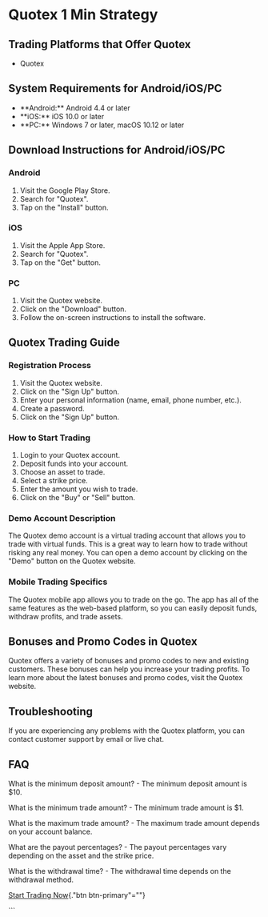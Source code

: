 # Quotex 1 Min Strategy

## Trading Platforms that Offer Quotex

-   Quotex

## System Requirements for Android/iOS/PC

-   \*\*Android:\*\* Android 4.4 or later
-   \*\*iOS:\*\* iOS 10.0 or later
-   \*\*PC:\*\* Windows 7 or later, macOS 10.12 or later

## Download Instructions for Android/iOS/PC

### Android

1.  Visit the Google Play Store.
2.  Search for "Quotex".
3.  Tap on the "Install" button.

### iOS

1.  Visit the Apple App Store.
2.  Search for "Quotex".
3.  Tap on the "Get" button.

### PC

1.  Visit the Quotex website.
2.  Click on the "Download" button.
3.  Follow the on-screen instructions to install the software.

## Quotex Trading Guide

### Registration Process

1.  Visit the Quotex website.
2.  Click on the "Sign Up" button.
3.  Enter your personal information (name, email, phone number, etc.).
4.  Create a password.
5.  Click on the "Sign Up" button.

### How to Start Trading

1.  Login to your Quotex account.
2.  Deposit funds into your account.
3.  Choose an asset to trade.
4.  Select a strike price.
5.  Enter the amount you wish to trade.
6.  Click on the "Buy" or "Sell" button.

### Demo Account Description

The Quotex demo account is a virtual trading account that allows you to
trade with virtual funds. This is a great way to learn how to trade
without risking any real money. You can open a demo account by clicking
on the "Demo" button on the Quotex website.

### Mobile Trading Specifics

The Quotex mobile app allows you to trade on the go. The app has all of
the same features as the web-based platform, so you can easily deposit
funds, withdraw profits, and trade assets.

## Bonuses and Promo Codes in Quotex

Quotex offers a variety of bonuses and promo codes to new and existing
customers. These bonuses can help you increase your trading profits. To
learn more about the latest bonuses and promo codes, visit the Quotex
website.

## Troubleshooting

If you are experiencing any problems with the Quotex platform, you can
contact customer support by email or live chat.

## FAQ

What is the minimum deposit amount? - The minimum deposit amount is
\$10.

What is the minimum trade amount? - The minimum trade amount is \$1.

What is the maximum trade amount? - The maximum trade amount depends on
your account balance.

What are the payout percentages? - The payout percentages vary depending
on the asset and the strike price.

What is the withdrawal time? - The withdrawal time depends on the
withdrawal method.

[Start Trading Now](\%22https://traff.sbs/brokerqxlid\%22){."btn
btn-primary"=""}

\`\`\`

